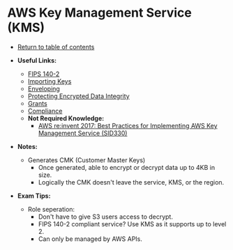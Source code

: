 # AWS Key Management Service (KMS)

* [Return to table of contents](../../../README.md)

* **Useful Links:**
  * [FIPS 140-2](https://en.wikipedia.org/wiki/FIPS_140-2)
  * [Importing Keys](https://docs.aws.amazon.com/kms/latest/developerguide/importing-keys.html)
  * [Enveloping](https://docs.aws.amazon.com/kms/latest/developerguide/concepts.html#enveloping)
  * [Protecting Encrypted Data Integrity](https://aws.amazon.com/blogs/security/how-to-protect-the-integrity-of-your-encrypted-data-by-using-aws-key-management-service-and-encryptioncontext/)
  * [Grants](https://docs.aws.amazon.com/kms/latest/developerguide/grants.html)
  * [Compliance](https://aws.amazon.com/kms/details/#compliance)
  * **Not Required Knowledge:**
    * [AWS re:invent 2017: Best Practices for Implementing AWS Key Management Service (SID330)](https://www.youtube.com/watch?v=X1eZjXQ55ec)

* **Notes:**
  * Generates CMK (Customer Master Keys)
    * Once generated, able to encrypt or decrypt data up to 4KB in size.
    * Logically the CMK doesn't leave the service, KMS, or the region.

* **Exam Tips:**
  * Role seperation:
    * Don't have to give S3 users access to decrypt.
    * FIPS 140-2 compliant service? Use KMS as it supports up to level 2.
    * Can only be managed by AWS APIs.
